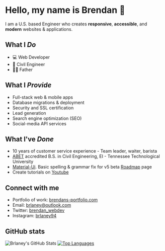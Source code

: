 # Hello, my name is Brendan 👋

I am a U.S. based Engineer who creates **responsive**, **accessible**, and **modern** websites & applications. 

## What I *Do*

* 💻 Web Developer
* 🔧 Civil Engineer 
* 👨‍👦 Father

## What I *Provide*

* Full-stack web & mobile apps
* Database migrations & deployment
* Security and SSL certification
* Lead generation
* Search engine optimization (SEO)
* Social-media API services

## What I've *Done*

* 10 years of customer service experience - Team leader, waiter, barista
* [ABET](https://www.abet.org/) accredited B.S. in Civil Engineering, EI - Tennessee Technological University
* [Material-Ui](https://github.com/mui-org/material-ui). Basic spelling & grammar fix for v5 beta [Roadmap](https://next.material-ui.com/discover-more/roadmap/) page
* Create tutorials on [Youtube](https://www.youtube.com/channel/UCg5vthplK_sUSpjotFnuUlg/featured)

## Connect with me

* Portfolio of work: [brendans-portfolio.com](https://brendans-portfolio.com)
* Email: <brlaney@outlook.com>
* Twitter: [brendan_webdev](https://twitter.com/Brendan_webdev)
* Instagram: [brlaney94](https://www.instagram.com/brlaney94/)

## GitHub stats

![Brlaney's GitHub Stats](https://github-readme-stats.vercel.app/api/?username=brlaney&private_count=true&theme=tokyonight&show_icons=true)
[![Top Languages](https://github-readme-stats.vercel.app/api/top-langs/?username=brlaney&theme=tokyonight&layout=compact)]()
